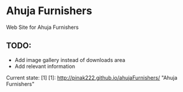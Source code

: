 Ahuja Furnishers
================

Web Site for Ahuja Furnishers

TODO:
-----
* Add image gallery instead of downloads area
* Add relevant information

Current state: [1]
[1]:  http://pinak222.github.io/ahujaFurnishers/  "Ahuja Furnishers"
